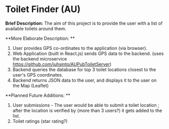 # Toilet Finder (AU)

**Brief Description:** The aim of this project is to provide the user with a list of available toilets around them.

**More Elaborate Description: **

1. User provides GPS co-ordinates to the application (via browser).
2. Web Application (built in React.js) sends GPS data to the backend. (uses the backend microservice https://github.com/juhsinto/AUPubToiletServer)
3. Backend queries the database for top 3 toilet locations closest to the user's GPS coordinates.
4. Backend returns JSON data to the user, and displays it to the user on the Map (Leaflet)

**Planned Future Additions: **

1. User submissions - The user would be able to submit a toilet location ; after the location is verified by (more than 3 users?) it gets added to the list.
2. Toilet ratings (star rating?)
